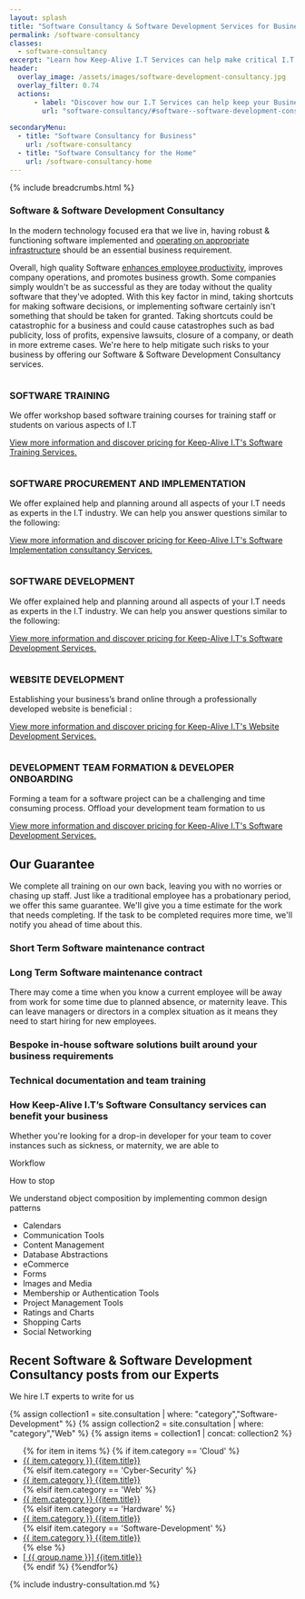 ```yaml
---
layout: splash
title: "Software Consultancy & Software Development Services for Business"
permalink: /software-consultancy
classes:
  - software-consultancy
excerpt: "Learn how Keep-Alive I.T Services can help make critical I.T Software decisions, or just be of general assistance with a software related query for your business."
header:
  overlay_image: /assets/images/software-development-consultancy.jpg
  overlay_filter: 0.74
  actions:
      - label: "Discover how our I.T Services can help keep your Business's I.T Operational & Compliant"
        url: "software-consultancy/#software--software-development-consultancy"
        
secondaryMenu:
  - title: "Software Consultancy for Business"
    url: /software-consultancy
  - title: "Software Consultancy for the Home"
    url: /software-consultancy-home
---
```


{% include breadcrumbs.html %}

### Software & Software Development Consultancy
In the modern technology focused era that we live in, having robust & functioning software implemented and [operating on appropriate infrastructure](/it-operations-consultancy) should be an essential business requirement. 

Overall, high quality Software <a href="/benefits/increased-productivity">enhances employee productivity</a>, improves company operations, and promotes business growth. Some companies simply wouldn't be as successful as they are today without the quality software that they've adopted. With this key factor in mind, taking shortcuts for making software decisions, or implementing software certainly isn't something that should be taken for granted. Taking shortcuts could be catastrophic for a business and could cause catastrophes such as bad publicity, loss of profits, expensive lawsuits, closure of a company, or death in more extreme cases. We're here to help mitigate such risks to your business by offering our Software & Software Development Consultancy services. 

<div class="divider div-transparent div-arrow-down"></div>

<div class="consultancy-row aos-init aos-animate" data-aos="fade-zoom-in" data-aos-offset="200" data-aos-easing="ease-in-sine" data-aos-duration="600" data-aos-once="true">
    <div class="row">
        <div class="col-xs-3">
            <img class="lazy" data-src="/assets/images/icons/software-training.png">  
        </div>
        <div class="col-xs-9">
            <h3>SOFTWARE TRAINING</h3>
            <p>We offer workshop based software training courses for training staff or students on various aspects of I.T</p>    
            <p><a href="/software-consultancy/software-training-services">View more information and discover pricing for Keep-Alive I.T's Software Training Services.</a></p>
        </div>
    </div>
</div>

<div class="divider div-transparent div-arrow-down"></div>

<div class="consultancy-row aos-init aos-animate" data-aos="fade-zoom-in" data-aos-offset="200" data-aos-easing="ease-in-sine" data-aos-duration="600" data-aos-once="true">
    <div class="row">
        <div class="col-xs-3">
            <img class="lazy" data-src="/assets/images/icons/software.png">
        </div>
        <div class="col-xs-9">
            <h3>SOFTWARE PROCUREMENT AND IMPLEMENTATION</h3>
            <p>We offer explained help and planning around all aspects of your I.T needs as experts in the I.T industry. We can help you answer questions similar to the following:</p>      
            <p><a href="/software-consultancy/software-procurement-services">View more information and discover pricing for Keep-Alive I.T's Software Implementation consultancy Services.</a></p>
        </div>
    </div>
</div>

<div class="divider div-transparent div-arrow-down"></div>

<div class="consultancy-row aos-init aos-animate" data-aos="fade-zoom-in" data-aos-offset="200" data-aos-easing="ease-in-sine" data-aos-duration="600" data-aos-once="true">
    <div class="row">
        <div class="col-xs-3">
            <img class="lazy" data-src="/assets/images/icons/programmer.png">
        </div>
        <div class="col-xs-9">
            <h3>SOFTWARE DEVELOPMENT</h3>
            <p>We offer explained help and planning around all aspects of your I.T needs as experts in the I.T industry. We can help you answer questions similar to the following:</p>
            <p><a href="/software-consultancy/software-development-services">View more information and discover pricing for Keep-Alive I.T's Software Development Services.</a></p>
        </div>
    </div>
</div>

<div class="divider div-transparent div-arrow-down"></div>

<div class="consultancy-row aos-init aos-animate" data-aos="fade-zoom-in" data-aos-offset="200" data-aos-easing="ease-in-sine" data-aos-duration="600" data-aos-once="true">
    <div class="row">
        <div class="col-xs-3">
            <img class="lazy" data-src="/assets/images/icons/web.png">
        </div>
        <div class="col-xs-9">
            <h3>WEBSITE DEVELOPMENT</h3>
            <p>Establishing your business’s brand online through a professionally developed website is beneficial :</p>
            <p><a href="/software-consultancy/website-development-services">View more information and discover pricing for Keep-Alive I.T's Website Development Services.</a></p>
        </div>
    </div>
</div>

<div class="divider div-transparent div-arrow-down"></div>

<div class="consultancy-row aos-init aos-animate" data-aos="fade-zoom-in" data-aos-offset="200" data-aos-easing="ease-in-sine" data-aos-duration="600" data-aos-once="true">
    <div class="row">
        <div class="col-xs-3">
            <img class="lazy" data-src="/assets/images/icons/team.png">
        </div>
        <div class="col-xs-9">
            <h3>DEVELOPMENT TEAM FORMATION & DEVELOPER ONBOARDING</h3>
            <p>Forming a team for a software project can be a challenging and time consuming process. Offload your development team formation to us</p>
            <p><a href="/software-consultancy/development-team-formation-and-developer-onboarding-services">View more information and discover pricing for Keep-Alive I.T's Software Development Services.</a></p>
        </div>
    </div>
</div>

<div class="divider div-transparent div-arrow-down"></div>

## Our Guarantee
We complete all training on our own back, leaving you with no worries or chasing up staff. Just like a traditional employee has a probationary period, we offer this same guarantee. 
We'll give you a time estimate for the work that needs completing. If the task to be completed requires more time, we'll notify you ahead of time about this.

### Short Term Software maintenance contract


### Long Term Software maintenance contract
There may come a time when you know a current employee will be away from work for some time due to planned absence, or maternity leave. This can leave managers or directors in a complex situation as it means they need to start hiring for new employees.

### Bespoke in-house software solutions built around your business requirements

### Technical documentation and team training

### How Keep-Alive I.T’s Software Consultancy services can benefit your business

Whether you're looking for a drop-in developer for your team to cover instances such as sickness, or maternity, we are able to 


Workflow


How to stop 


We understand object composition by implementing common design patterns


- Calendars
- Communication Tools
- Content Management
- Database Abstractions
- eCommerce
- Forms
- Images and Media
- Membership or Authentication Tools
- Project Management Tools
- Ratings and Charts
- Shopping Carts
- Social Networking

<div id="consultancy-posts">
    <h2>Recent Software & Software Development Consultancy posts from our Experts</h2>
    <p>We hire I.T experts to write for us</p>
    {% assign collection1 = site.consultation | where: "category","Software-Development" %}
    {% assign collection2 = site.consultation | where: "category","Web" %}
    {% assign items = collection1 | concat: collection2 %}
    <ul class="post-list">
    {% for item in items %}
    {% if item.category == 'Cloud' %}
        <li><a href="{{ item.url }}"><span class="cloud-tag"><i class="fas fa-cloud"></i> {{ item.category }}</span> {{item.title}}</a></li>
    {% elsif item.category == 'Cyber-Security' %}
        <li><a href="{{ item.url }}"><span class="cyber-security-tag"><i class="fas fa-shield-alt"></i> {{ item.category }}</span> {{item.title}}</a></li>
    {% elsif item.category == 'Web' %}
        <li><a href="{{ item.url }}"><span class="web-tag"><i class="fas fa-globe"></i> {{ item.category }}</span> {{item.title}}</a></li>
    {% elsif item.category == 'Hardware' %}
        <li><a href="{{ item.url }}"><span class="hardware-tag"><i class="fas fa-microchip"></i> {{ item.category }}</span> {{item.title}}</a></li>
    {% elsif item.category == 'Software-Development' %}
        <li><a href="{{ item.url }}"><span class="software-tag"><i class="fas fa-code"></i> {{ item.category }}</span> {{item.title}}</a></li>
    {% else %}
        <li><a href="{{ item.url }}">[<i class="fas fa-cloud"></i> {{ group.name }}] {{item.title}}</a></li>
    {% endif %}
    {%endfor%}
    </ul>
</div>

{% include industry-consultation.md %}